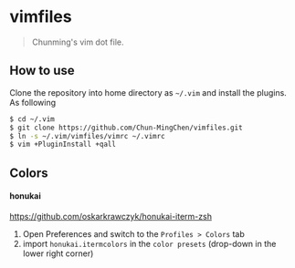 # vimfiles
> Chunming's vim dot file.

## How to use

Clone the repository into home directory as ```~/.vim``` and install the plugins. As following

```sh
$ cd ~/.vim
$ git clone https://github.com/Chun-MingChen/vimfiles.git
$ ln -s ~/.vim/vimfiles/vimrc ~/.vimrc
$ vim +PluginInstall +qall
```

## Colors

#### honukai
https://github.com/oskarkrawczyk/honukai-iterm-zsh

1. Open Preferences and switch to the ```Profiles > Colors``` tab
2. import ```honukai.itermcolors``` in the  ```color presets```   (drop-down in the lower right corner)
